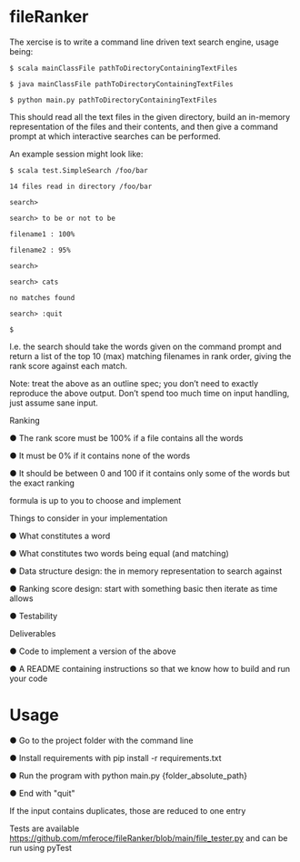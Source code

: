 # fileRanker

The xercise is to write a command line driven text search engine, usage being:

```
$ scala mainClassFile pathToDirectoryContainingTextFiles

$ java mainClassFile pathToDirectoryContainingTextFiles

$ python main.py pathToDirectoryContainingTextFiles
```

This should read all the text files in the given directory, build an in-memory representation of the files and their contents, and then give a command prompt at which interactive searches can be performed.

An example session might look like:

```
$ scala test.SimpleSearch /foo/bar

14 files read in directory /foo/bar

search>

search> to be or not to be

filename1 : 100%

filename2 : 95%

search>

search> cats

no matches found

search> :quit

$
```

I.e. the search should take the words given on the command prompt and return a list of the top 10 (max) matching filenames in rank order, giving the rank score against each match.

Note: treat the above as an outline spec; you don’t need to exactly reproduce the above output. Don’t spend too much time on input handling, just assume sane input.

Ranking

● The rank score must be 100% if a file contains all the words

● It must be 0% if it contains none of the words

● It should be between 0 and 100 if it contains only some of the words but the exact ranking

formula is up to you to choose and implement

Things to consider in your implementation

● What constitutes a word

● What constitutes two words being equal (and matching)

● Data structure design: the in memory representation to search against

● Ranking score design: start with something basic then iterate as time allows

● Testability

Deliverables

● Code to implement a version of the above

● A README containing instructions so that we know how to build and run your code



# Usage

● Go to the project folder with the command line

● Install requirements with pip install -r requirements.txt

● Run the program with python main.py {folder_absolute_path}

● End with "quit"


If the input contains duplicates, those are reduced to one entry



Tests are available https://github.com/mferoce/fileRanker/blob/main/file_tester.py and can be run using pyTest
